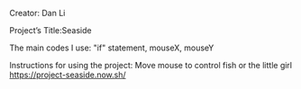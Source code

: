Creator: Dan Li

Project’s Title:Seaside

The main codes I use: "if" statement, mouseX, mouseY

Instructions for using the project:
Move mouse to control fish or the little girl
https://project-seaside.now.sh/
